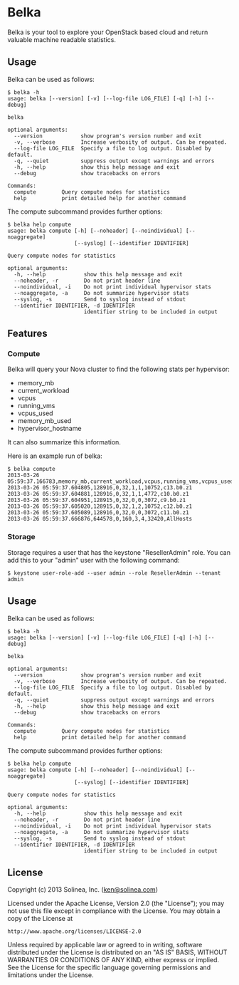 # Belka

Belka is your tool to explore your OpenStack based cloud and return valuable machine readable statistics.


## Usage

Belka can be used as follows:

    $ belka -h
    usage: belka [--version] [-v] [--log-file LOG_FILE] [-q] [-h] [--debug]
   
    belka
   
    optional arguments:
      --version            show program's version number and exit
      -v, --verbose        Increase verbosity of output. Can be repeated.
      --log-file LOG_FILE  Specify a file to log output. Disabled by default.
      -q, --quiet          suppress output except warnings and errors
      -h, --help           show this help message and exit
      --debug              show tracebacks on errors
   
    Commands:
      compute        Query compute nodes for statistics
      help           print detailed help for another command


The compute subcommand provides further options:

    $ belka help compute
    usage: belka compute [-h] [--noheader] [--noindividual] [--noaggregate]
                         [--syslog] [--identifier IDENTIFIER]

    Query compute nodes for statistics

    optional arguments:
      -h, --help            show this help message and exit
      --noheader, -r        Do not print header line
      --noindividual, -i    Do not print individual hypervisor stats
      --noaggregate, -a     Do not summarize hypervisor stats
      --syslog, -s          Send to syslog instead of stdout
      --identifier IDENTIFIER, -d IDENTIFIER
                            identifier string to be included in output


## Features

### Compute

Belka will query your Nova cluster to find the following stats per hypervisor:

* memory_mb
* current_workload
* vcpus
* running_vms
* vcpus_used
* memory_mb_used
* hypervisor_hostname

It can also summarize this information.

Here is an example run of belka:

    $ belka compute
    2013-03-26 05:59:37.166783,memory_mb,current_workload,vcpus,running_vms,vcpus_used,memory_mb_used,hypervisor_hostname
    2013-03-26 05:59:37.604805,128916,0,32,1,1,10752,c13.b0.z1
    2013-03-26 05:59:37.604881,128916,0,32,1,1,4772,c10.b0.z1
    2013-03-26 05:59:37.604951,128915,0,32,0,0,3072,c9.b0.z1
    2013-03-26 05:59:37.605020,128915,0,32,1,2,10752,c12.b0.z1
    2013-03-26 05:59:37.605089,128916,0,32,0,0,3072,c11.b0.z1
    2013-03-26 05:59:37.666876,644578,0,160,3,4,32420,AllHosts

### Storage

Storage requires a user that has the keystone "ResellerAdmin" role. You can add this to your "admin" user with the following command:

    $ keystone user-role-add --user admin --role ResellerAdmin --tenant admin




## Usage

Belka can be used as follows:

    $ belka -h
    usage: belka [--version] [-v] [--log-file LOG_FILE] [-q] [-h] [--debug]
   
    belka
   
    optional arguments:
      --version            show program's version number and exit
      -v, --verbose        Increase verbosity of output. Can be repeated.
      --log-file LOG_FILE  Specify a file to log output. Disabled by default.
      -q, --quiet          suppress output except warnings and errors
      -h, --help           show this help message and exit
      --debug              show tracebacks on errors
   
    Commands:
      compute        Query compute nodes for statistics
      help           print detailed help for another command


The compute subcommand provides further options:

    $ belka help compute
    usage: belka compute [-h] [--noheader] [--noindividual] [--noaggregate]
                         [--syslog] [--identifier IDENTIFIER]

    Query compute nodes for statistics

    optional arguments:
      -h, --help            show this help message and exit
      --noheader, -r        Do not print header line
      --noindividual, -i    Do not print individual hypervisor stats
      --noaggregate, -a     Do not summarize hypervisor stats
      --syslog, -s          Send to syslog instead of stdout
      --identifier IDENTIFIER, -d IDENTIFIER
                            identifier string to be included in output

## License

Copyright (c) 2013 Solinea, Inc. (ken@solinea.com)

Licensed under the Apache License, Version 2.0 (the "License");
you may not use this file except in compliance with the License.
You may obtain a copy of the License at

    http://www.apache.org/licenses/LICENSE-2.0

Unless required by applicable law or agreed to in writing, software
distributed under the License is distributed on an "AS IS" BASIS,
WITHOUT WARRANTIES OR CONDITIONS OF ANY KIND, either express or implied.
See the License for the specific language governing permissions and
limitations under the License.
